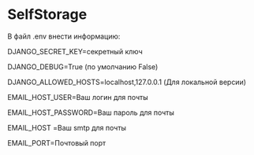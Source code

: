 # SelfStorage
В файл .env внести информацию:

DJANGO_SECRET_KEY=секретный ключ

DJANGO_DEBUG=True (по умолчанию False)

DJANGO_ALLOWED_HOSTS=localhost,127.0.0.1 (Для локальной версии)

EMAIL_HOST_USER=Ваш логин для почты

EMAIL_HOST_PASSWORD=Ваш пароль для почты

EMAIL_HOST =Ваш smtp для почты

EMAIL_PORT=Почтовый порт

 
